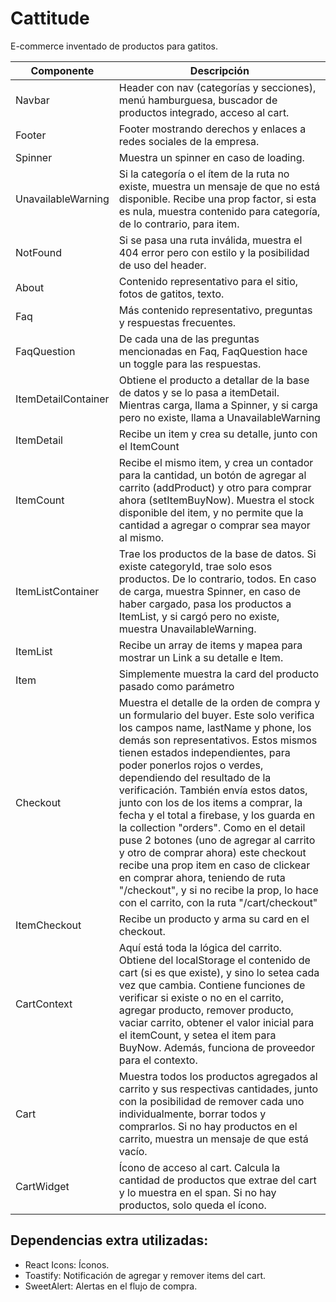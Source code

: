 # Cattitude

E-commerce inventado de productos para gatitos.

| Componente          | Descripción |
| ------------------- | ----------- |
| Navbar              | Header con nav (categorías y secciones), menú hamburguesa, buscador de productos integrado, acceso al cart. |
| Footer              | Footer mostrando derechos y enlaces a redes sociales de la empresa. |
| Spinner             | Muestra un spinner en caso de loading. |
| UnavailableWarning  | Si la categoría o el ítem de la ruta no existe, muestra un mensaje de que no está disponible. Recibe una prop factor, si esta es nula, muestra contenido para categoría, de lo contrario, para item. |
| NotFound            | Si se pasa una ruta inválida, muestra el 404 error pero con estilo y la posibilidad de uso del header. |
| About               | Contenido representativo para el sitio, fotos de gatitos, texto. |
| Faq                 | Más contenido representativo, preguntas y respuestas frecuentes. |
| FaqQuestion         | De cada una de las preguntas mencionadas en Faq, FaqQuestion hace un toggle para las respuestas. |
| ItemDetailContainer | Obtiene el producto a detallar de la base de datos y se lo pasa a itemDetail. Mientras carga, llama a Spinner, y si carga pero no existe, llama a UnavailableWarning |
| ItemDetail          | Recibe un item y crea su detalle, junto con el ItemCount |
| ItemCount           | Recibe el mismo item, y crea un contador para la cantidad, un botón de agregar al carrito (addProduct) y otro para comprar ahora (setItemBuyNow). Muestra el stock disponible del item, y no permite que la cantidad a agregar o comprar sea mayor al mismo. |
| ItemListContainer   | Trae los productos de la base de datos. Si existe categoryId, trae solo esos productos. De lo contrario, todos. En caso de carga, muestra Spinner, en caso de haber cargado, pasa los productos a ItemList, y si cargó pero no existe, muestra UnavailableWarning. |
| ItemList            | Recibe un array de items y mapea para mostrar un Link a su detalle e Item. |
| Item                | Simplemente muestra la card del producto pasado como parámetro |
| Checkout            | Muestra el detalle de la orden de compra y un formulario del buyer. Este solo verifica los campos name, lastName y phone, los demás son representativos. Estos mismos tienen estados independientes, para poder ponerlos rojos o verdes, dependiendo del resultado de la verificación. También envía estos datos, junto con los de los items a comprar, la fecha y el total a firebase, y los guarda en la collection "orders". Como en el detail puse 2 botones (uno de agregar al carrito y otro de comprar ahora) este checkout recibe una prop item en caso de clickear en comprar ahora, teniendo de ruta "/checkout", y si no recibe la prop, lo hace con el carrito, con la ruta "/cart/checkout" |
| ItemCheckout        | Recibe un producto y arma su card en el checkout. |
| CartContext         | Aquí está toda la lógica del carrito. Obtiene del localStorage el contenido de cart (si es que existe), y sino lo setea cada vez que cambia. Contiene funciones de verificar si existe o no en el carrito, agregar producto, remover producto, vaciar carrito, obtener el valor inicial para el itemCount, y setea el item para BuyNow. Además, funciona de proveedor para el contexto. |
| Cart                | Muestra todos los productos agregados al carrito y sus respectivas cantidades, junto con la posibilidad de remover cada uno individualmente, borrar todos y comprarlos. Si no hay productos en el carrito, muestra un mensaje de que está vacío. |
| CartWidget          | Ícono de acceso al cart. Calcula la cantidad de productos que extrae del cart y lo muestra en el span. Si no hay productos, solo queda el ícono. |

## Dependencias extra utilizadas: 
- React Icons: Íconos.
- Toastify: Notificación de agregar y remover items del cart.
- SweetAlert: Alertas en el flujo de compra.